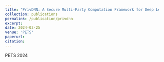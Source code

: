 ```yaml
---
title: "PrivDNN: A Secure Multi-Party Computation Framework for Deep Learning using Partial DNN Encryption"
collection: publications
permalink: /publication/privdnn
excerpt:
date: 2024-02-25
venue: 'PETS'
paperurl:
citation:
---
```


PETS 2024
